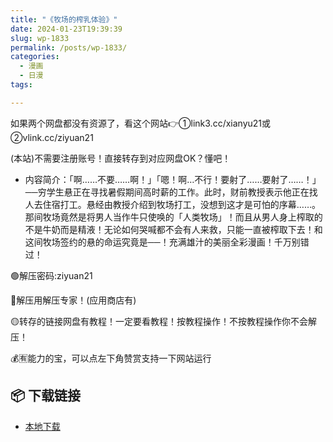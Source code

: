 ```yaml
---
title: "《牧场的榨乳体验》"
date: 2024-01-23T19:39:39
slug: wp-1833
permalink: /posts/wp-1833/
categories:
  - 漫画
  - 日漫
tags:

---
```


如果两个网盘都没有资源了，看这个网站👉①link3.cc/xianyu21或②vlink.cc/ziyuan21

(本站)不需要注册账号！直接转存到对应网盘OK？懂吧！

*   内容简介：「啊……不要……啊！」「嗯！啊…不行！要射了……要射了……！」──穷学生悬正在寻找暑假期间高时薪的工作。此时，财前教授表示他正在找人去住宿打工。悬经由教授介绍到牧场打工，没想到这才是可怕的序幕……。那间牧场竟然是将男人当作牛只使唤的「人类牧场」！而且从男人身上榨取的不是牛奶而是精液！无论如何哭喊都不会有人来救，只能一直被榨取下去！和这间牧场签约的悬的命运究竟是──！充满雄汁的美丽全彩漫画！千万别错过！

🟢解压密码:ziyuan21

🔵解压用解压专家！(应用商店有)

🟡转存的链接网盘有教程！一定要看教程！按教程操作！不按教程操作你不会解压！

💰🈶能力的宝，可以点左下角赞赏支持一下网站运行

## 📦 下载链接
- [本地下载](https://blziyuan21.com/pay-download/1833?key=d362de72c2&down_id=0)

